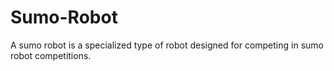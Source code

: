 # Sumo-Robot
A sumo robot is a specialized type of robot designed for competing in sumo robot competitions.
